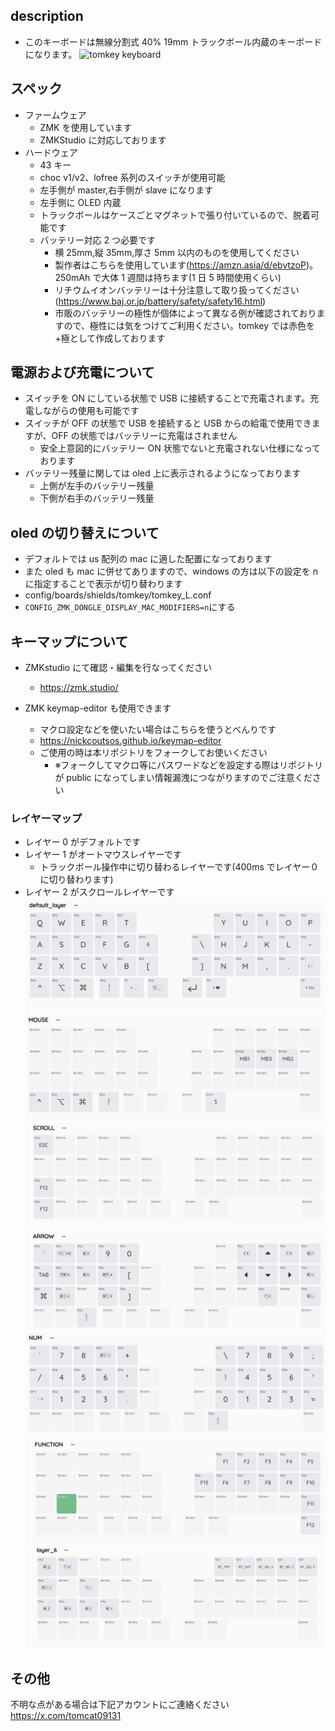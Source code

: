 ## description

- このキーボードは無線分割式 40% 19mm トラックボール内蔵のキーボードになります。
  ![tomkey keyboard](img/tomkeyimg.png)

## スペック

- ファームウェア
  - ZMK を使用しています
  - ZMKStudio に対応しております
- ハードウェア
  - 43 キー
  - choc v1/v2、lofree 系列のスイッチが使用可能
  - 左手側が master,右手側が slave になります
  - 左手側に OLED 内蔵
  - トラックボールはケースごとマグネットで張り付いているので、脱着可能です
  - バッテリー対応 2 つ必要です
    - 横 25mm,縦 35mm,厚さ 5mm 以内のものを使用してください
    - 製作者はこちらを使用しています(https://amzn.asia/d/ebvtzoP)。250mAh で大体 1 週間は持ちます(1 日 5 時間使用くらい)
    - リチウムイオンバッテリーは十分注意して取り扱ってください(https://www.baj.or.jp/battery/safety/safety16.html)
    - 市販のバッテリーの極性が個体によって異なる例が確認されておりますので、極性には気をつけてご利用ください。tomkey では赤色を+極として作成しております

## 電源および充電について

- スイッチを ON にしている状態で USB に接続することで充電されます。充電しながらの使用も可能です
- スイッチが OFF の状態で USB を接続すると USB からの給電で使用できますが、OFF の状態ではバッテリーに充電はされません
  - 安全上意図的にバッテリー ON 状態でないと充電されない仕様になっております
- バッテリー残量に関しては oled 上に表示されるようになっております
  - 上側が左手のバッテリー残量
  - 下側が右手のバッテリー残量

## oled の切り替えについて

- デフォルトでは us 配列の mac に適した配置になっております
- また oled も mac に併せてありますので、windows の方は以下の設定を n に指定することで表示が切り替わります
- config/boards/shields/tomkey/tomkey_L.conf
- `CONFIG_ZMK_DONGLE_DISPLAY_MAC_MODIFIERS=n`にする

## キーマップについて

- ZMKstudio にて確認・編集を行なってください

  - https://zmk.studio/

- ZMK keymap-editor も使用できます
  - マクロ設定などを使いたい場合はこちらを使うとべんりです
  - https://nickcoutsos.github.io/keymap-editor
  - ご使用の時は本リポジトリをフォークしてお使いください
    - ※フォークしてマクロ等にパスワードなどを設定する際はリポジトリが public になってしまい情報漏洩につながりますのでご注意ください

### レイヤーマップ

- レイヤー 0 がデフォルトです
- レイヤー 1 がオートマウスレイヤーです
  - トラックボール操作中に切り替わるレイヤーです(400ms でレイヤー０に切り替わります)
- レイヤー 2 がスクロールレイヤーです
  ![tomkey layer0](img/layer0.png)
  ![tomkey layer1](img/layer1.png)
  ![tomkey layer2](img/layer2.png)
  ![tomkey layer3](img/layer3.png)
  ![tomkey layer4](img/layer4.png)
  ![tomkey layer5](img/layer5.png)
  ![tomkey layer6](img/layer6.png)

## その他

不明な点がある場合は下記アカウントにご連絡ください
https://x.com/tomcat09131
